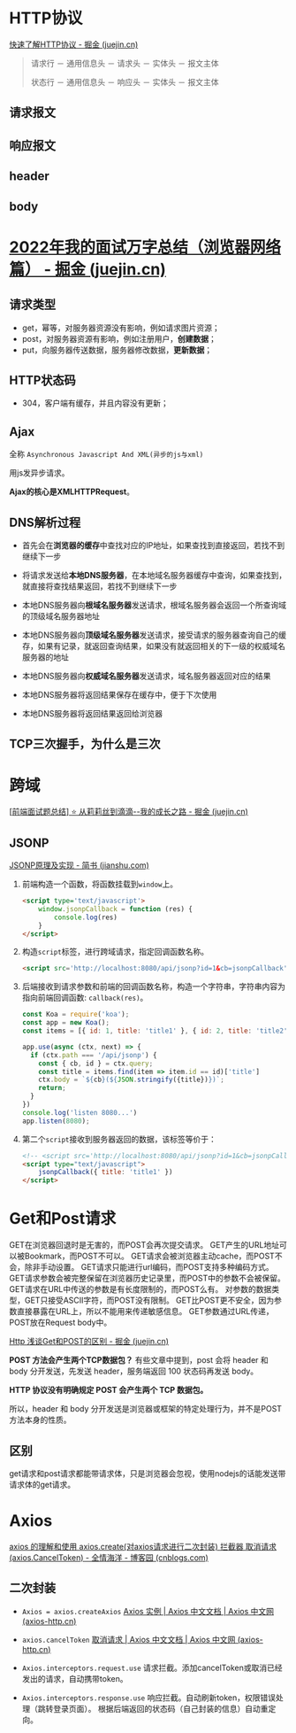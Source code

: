 # HTTP协议

[快速了解HTTP协议 - 掘金 (juejin.cn)](https://juejin.cn/post/7034498604639354916#heading-9)

> 请求行 － 通用信息头 － 请求头 － 实体头 － 报文主体
>
> 状态行 － 通用信息头 － 响应头 － 实体头 － 报文主体

## 请求报文

## 响应报文

## header



## body



# [2022年我的面试万字总结（浏览器网络篇） - 掘金 (juejin.cn)](https://juejin.cn/post/7149438206419664927#heading-2)

## 请求类型

- get，幂等，对服务器资源没有影响，例如请求图片资源；
- post，对服务器资源有影响，例如注册用户，**创建数据**；
- put，向服务器传送数据，服务器修改数据，**更新数据**；

## HTTP状态码

- 304，客户端有缓存，并且内容没有更新；

## Ajax

全称 `Asynchronous Javascript And XML(异步的js与xml)`

用js发异步请求。

**Ajax的核心是XMLHTTPRequest**。

## DNS解析过程

- 首先会在**浏览器的缓存**中查找对应的IP地址，如果查找到直接返回，若找不到继续下一步

- 将请求发送给**本地DNS服务器**，在本地域名服务器缓存中查询，如果查找到，就直接将查找结果返回，若找不到继续下一步

- 本地DNS服务器向**根域名服务器**发送请求，根域名服务器会返回一个所查询域的顶级域名服务器地址

- 本地DNS服务器向**顶级域名服务器**发送请求，接受请求的服务器查询自己的缓存，如果有记录，就返回查询结果，如果没有就返回相关的下一级的权威域名服务器的地址

- 本地DNS服务器向**权威域名服务器**发送请求，域名服务器返回对应的结果

- 本地DNS服务器将返回结果保存在缓存中，便于下次使用

- 本地DNS服务器将返回结果返回给浏览器

## TCP三次握手，为什么是三次



# 跨域

[[前端面试题总结\] ⭐️ 从莉莉丝到滴滴--我的成长之路 - 掘金 (juejin.cn)](https://juejin.cn/post/7146151385707315213#heading-3)

## JSONP

[JSONP原理及实现 - 简书 (jianshu.com)](https://www.jianshu.com/p/88bb82718517)

1. 前端构造一个函数，将函数挂载到`window`上。

   ```html
   <script type='text/javascript'>
       window.jsonpCallback = function (res) {
           console.log(res)
       }
   </script>
   ```

2. 构造`script`标签，进行跨域请求，指定回调函数名称。

   ```html
   <script src='http://localhost:8080/api/jsonp?id=1&cb=jsonpCallback' type='text/javascript'></script>
   ```

3. 后端接收到请求参数和前端的回调函数名称，构造一个字符串，字符串内容为指向前端回调函数: `callback(res)`。

   ```js
   const Koa = require('koa');
   const app = new Koa();
   const items = [{ id: 1, title: 'title1' }, { id: 2, title: 'title2' }]
   
   app.use(async (ctx, next) => {
     if (ctx.path === '/api/jsonp') {
       const { cb, id } = ctx.query;
       const title = items.find(item => item.id == id)['title']
       ctx.body = `${cb}(${JSON.stringify({title})})`;
       return;
     }
   })
   console.log('listen 8080...')
   app.listen(8080);
   ```

4. 第二个`script`接收到服务器返回的数据，该标签等价于：

   ```html
   <!-- <script src='http://localhost:8080/api/jsonp?id=1&cb=jsonpCallback' type='text/javascript'></script> -->
   <script type="text/javascript">
       jsonpCallback({ title: 'title1' })
   </script>
   ```

   

# Get和Post请求

GET在浏览器回退时是无害的，而POST会再次提交请求。
GET产生的URL地址可以被Bookmark，而POST不可以。
GET请求会被浏览器主动cache，而POST不会，除非手动设置。
GET请求只能进行url编码，而POST支持多种编码方式。
GET请求参数会被完整保留在浏览器历史记录里，而POST中的参数不会被保留。
GET请求在URL中传送的参数是有长度限制的，而POST么有。
对参数的数据类型，GET只接受ASCII字符，而POST没有限制。
GET比POST更不安全，因为参数直接暴露在URL上，所以不能用来传递敏感信息。
GET参数通过URL传递，POST放在Request body中。

[Http 浅谈Get和POST的区别 - 掘金 (juejin.cn)](https://juejin.cn/post/7028198183222116382)

**POST 方法会产生两个TCP数据包？** 有些文章中提到，post 会将 header 和 body 分开发送，先发送 header，服务端返回 100 状态码再发送 body。

**HTTP 协议没有明确规定 POST 会产生两个 TCP 数据包。**

所以，header 和 body 分开发送是浏览器或框架的特定处理行为，并不是POST方法本身的性质。

## 区别

get请求和post请求都能带请求体，只是浏览器会忽视，使用nodejs的话能发送带请求体的get请求。

# Axios

[axios 的理解和使用 axios.create(对axios请求进行二次封装) 拦截器 取消请求(axios.CancelToken) - 全情海洋 - 博客园 (cnblogs.com)](https://www.cnblogs.com/fsg6/p/13204535.html)

## 二次封装

- `Axios = axios.createAxios`
  [Axios 实例 | Axios 中文文档 | Axios 中文网 (axios-http.cn)](https://www.axios-http.cn/docs/instance)
- `axios.cancelToken`
  [取消请求 | Axios 中文文档 | Axios 中文网 (axios-http.cn)](https://www.axios-http.cn/docs/cancellation)

- `Axios.interceptors.request.use`
  请求拦截。添加cancelToken或取消已经发出的请求，自动携带token。
- `Axios.interceptors.response.use`
  响应拦截。自动刷新token，权限错误处理（跳转登录页面）。
  根据后端返回的状态码（自己封装的信息）自动重定向。
